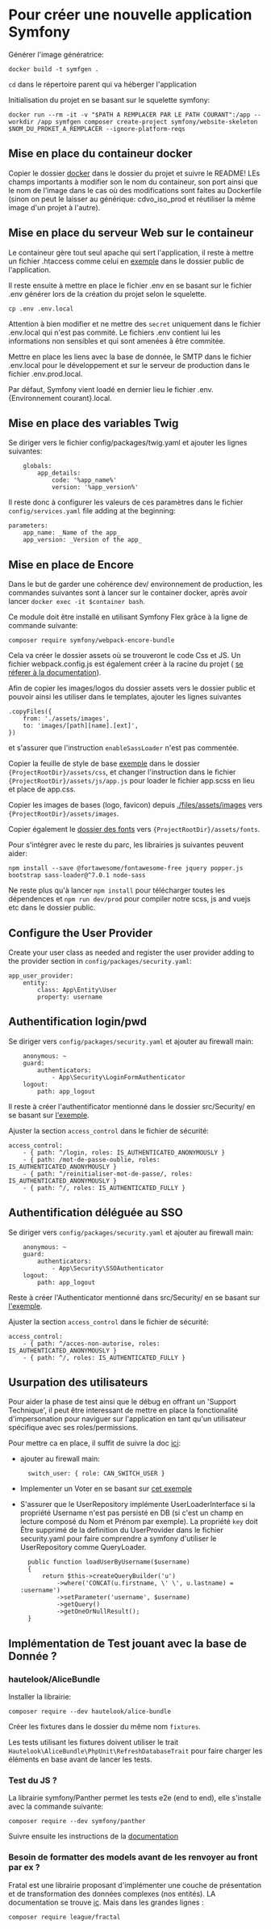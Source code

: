 # Pour créer une nouvelle application Symfony

Générer l'image génératrice:

    docker build -t symfgen .

`cd` dans le répertoire parent qui va héberger l'application

Initialisation du projet en se basant sur le squelette symfony:

    docker run --rm -it -v "$PATH A REMPLACER PAR LE PATH COURANT":/app --workdir /app symfgen composer create-project symfony/website-skeleton $NOM_DU_PROKET_A_REMPLACER --ignore-platform-reqs

## Mise en place du containeur docker

Copier le dossier [docker](./docker) dans le dossier du projet et suivre le README!
LEs champs importants à modifier son le nom du containeur, son port ainsi que le nom de l'image dans le cas où des modifications sont faites au Dockerfile (sinon on peut le laisser au générique: cdvo_iso_prod et réutiliser la même image d'un projet à l'autre).

## Mise en place du serveur Web sur le containeur

Le containeur gère tout seul apache qui sert l'application, il reste à mettre un fichier .htaccess comme celui en [exemple](files/.htaccess) dans le dossier public de l'application.

Il reste ensuite à mettre en place le fichier .env en se basant sur le fichier .env générer lors de la création du projet selon le squelette.

    cp .env .env.local

Attention à bien modifier et ne mettre des `secret` uniquement dans le fichier .env.local qui n'est pas commité. Le fichiers .env contient lui les informations non sensibles et qui sont amenées à être commitée.

Mettre en place les liens avec la base de donnée, le SMTP dans le fichier .env.local pour le développement et sur le serveur de production dans le fichier .env.prod.local.

Par défaut, Symfony vient loadé en dernier lieu le fichier .env.{Environnement courant}.local.

## Mise en place des variables Twig

Se diriger vers le fichier config/packages/twig.yaml et ajouter les lignes suivantes:

```
    globals:
        app_details:
            code: '%app_name%'
            version: '%app_version%'
```

Il reste donc à configurer les valeurs de ces paramètres dans le fichier `config/services.yaml` file adding at the beginning:

```
parameters:
    app_name: _Name of the app_
    app_version: _Version of the app_
```

## Mise en place de Encore

Dans le but de garder une cohérence dev/ environnement de production, les commandes suivantes sont à lancer sur le container docker, après avoir lancer `docker exec -it $container bash`.

Ce module doit être installé en utilisant Symfony Flex grâce à la ligne de commande suivante:

    composer require symfony/webpack-encore-bundle

Cela va créer le dossier assets où se trouveront le code Css et JS. Un fichier webpack.config.js est également créer à la racine du projet ( [se réferer à la documentation](https://symfony.com/doc/current/frontend/encore/installation.html)).

Afin de copier les images/logos du dossier assets vers le dossier public et pouvoir ainsi les utiliser dans le templates, ajouter les lignes suivantes

```
.copyFiles({
    from: './assets/images',
    to: 'images/[path][name].[ext]',
})
```

et s'assurer que l'instruction `enableSassLoader` n'est pas commentée.

Copier la feuille de style de base [exemple](./files/assets/css/app.scss) dans le dossier `{ProjectRootDir}/assets/css`, et changer l'instruction dans le fichier `{ProjectRootDir}/assets/js/app.js` pour loader le fichier app.scss en lieu et place de app.css.

Copier les images de bases (logo, favicon) depuis [./files/assets/images](./files/assets/images) vers `{ProjectRootDir}/assets/images`.

Copier également le [dossier des fonts](./files/assets/fonts) vers `{ProjectRootDir}/assets/fonts`.

Pour s'intégrer avec le reste du parc, les librairies js suivantes peuvent aider:

    npm install --save @fortawesome/fontawesome-free jquery popper.js bootstrap sass-loader@^7.0.1 node-sass

Ne reste plus qu'à lancer `npm install` pour télécharger toutes les dépendences et `npm run dev/prod` pour compiler notre scss, js and vuejs etc dans le dossier public.

## Configure the User Provider

Create your user class as needed and register the user provider adding to the provider section in `config/packages/security.yaml`:

```
app_user_provider:
    entity:
        class: App\Entity\User
        property: username
```

## Authentification login/pwd

Se diriger vers `config/packages/security.yaml` et ajouter au firewall main:

```
    anonymous: ~
    guard:
        authenticators:
            - App\Security\LoginFormAuthenticator
    logout:
        path: app_logout
```
Il reste à créer l'authentificator mentionné dans le dossier src/Security/ en se basant sur [l'exemple](./files/LoginFormAuthenticator.php).

Ajuster la section `access_control` dans le fichier de sécurité:

    access_control:
        - { path: ^/login, roles: IS_AUTHENTICATED_ANONYMOUSLY }
        - { path: /mot-de-passe-oublie, roles: IS_AUTHENTICATED_ANONYMOUSLY }
        - { path: ^/reinitialiser-mot-de-passe/, roles: IS_AUTHENTICATED_ANONYMOUSLY }
        - { path: ^/, roles: IS_AUTHENTICATED_FULLY }

## Authentification déléguée au SSO

Se diriger vers `config/packages/security.yaml` et ajouter au firewall main:

```
    anonymous: ~
    guard:
        authenticators:
            - App\Security\SSOAuthenticator
    logout:
        path: app_logout
```

Reste à créer l'Authenticator mentionné dans src/Security/ en se basant sur [l'exemple](./files/SSOAuthenticator.php).

Ajuster la section `access_control` dans le fichier de sécurité:

    access_control:
        - { path: ^/acces-non-autorise, roles: IS_AUTHENTICATED_ANONYMOUSLY }
        - { path: ^/, roles: IS_AUTHENTICATED_FULLY }

## Usurpation des utilisateurs

Pour aider la phase de test ainsi que le débug en offrant un 'Support Technique', il peut être interessant de mettre en place la fonctionalité d'impersonation pour naviguer sur l'application en tant qu'un utilisateur spécifique avec ses roles/permissions.

Pour mettre ca en place, il suffit de suivre la doc [ici](https://symfony.com/doc/current/security/impersonating_user.html):

- ajouter au firewall main:

        switch_user: { role: CAN_SWITCH_USER }

* Implementer un Voter en se basant sur [cet exemple](./files/SwitchToUserVoter.php)

* S'assurer que le UserRepository implémente UserLoaderInterface si la propriété Username n'est pas persisté en DB (si c'est un champ en lecture composé du Nom et Prénom par exemple). La propriété `key` doit Être supprimé de la definition du UserProvider dans le fichier security.yaml pour faire comprendre a symfony d'utiliser le UserRepository comme QueryLoader.

        public function loadUserByUsername($username)
        {
            return $this->createQueryBuilder('u')
                ->where('CONCAT(u.firstname, \' \', u.lastname) = :username')
                ->setParameter('username', $username)
                ->getQuery()
                ->getOneOrNullResult();
        }

## Implémentation de Test jouant avec la base de Donnée ?

### hautelook/AliceBundle

Installer la librairie:

    composer require --dev hautelook/alice-bundle

Créer les fixtures dans le dossier du même nom `fixtures`.

Les tests utilisant les fixtures doivent utiliser le trait `Hautelook\AliceBundle\PhpUnit\RefreshDatabaseTrait` pour faire charger les éléments en base avant de lancer les tests.

### Test du JS ?

La librairie symfony/Panther permet les tests e2e (end to end), elle s'installe avec la commande suivante:

    composer require --dev symfony/panther

Suivre ensuite les instructions de la [documentation](https://packagist.org/packages/symfony/panther)

### Besoin de formatter des models avant de les renvoyer au front par ex ?

Fratal est une librairie proposant d'implémenter une couche de présentation et de transformation des données complexes (nos entités).
LA documentation se trouve [ic](https://fractal.thephpleague.com/). Mais dans les grandes lignes :

    composer require league/fractal
